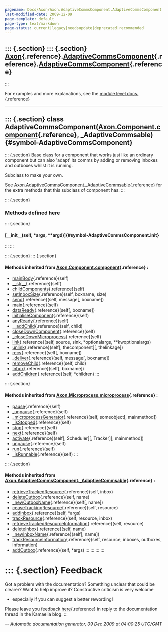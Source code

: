 ```yaml
---
pagename: Docs/Axon/Axon.AdaptiveCommsComponent.AdaptiveCommsComponent
last-modified-date: 2009-12-09
page-template: default
page-type: text/markdown
page-status: current|legacy|needsupdate|deprecated|recommended
---
```

::: {.section}
::: {.section}
[Axon](/Docs/Axon/Axon.html){.reference}.[AdaptiveCommsComponent](/Docs/Axon/Axon.AdaptiveCommsComponent.html){.reference}.[AdaptiveCommsComponent](/Docs/Axon/Axon.AdaptiveCommsComponent.AdaptiveCommsComponent.html){.reference}
-----------------------------------------------------------------------------------------------------------------------------------------------------------------------------------------------------------------------------------
:::

For examples and more explanations, see the [module level
docs.](/Docs/Axon/Axon.AdaptiveCommsComponent.html){.reference}

------------------------------------------------------------------------

::: {.section}
class AdaptiveCommsComponent([Axon.Component.component](/Docs/Axon/Axon.Component.component.html){.reference}, \_AdaptiveCommsable) {#symbol-AdaptiveCommsComponent}
-----------------------------------------------------------------------------------------------------------------------------------

::: {.section}
Base class for a component that works just like an ordinary component
but can also \'adapt\' its comms by adding or removing inboxes and
outboxes whilst it is running.

Subclass to make your own.

See
[Axon.AdaptiveCommsComponent.\_AdaptiveCommsable](/Docs/Axon/Axon.AdaptiveCommsComponent._AdaptiveCommsable.html){.reference}
for the extra methods that this subclass of component has.
:::

::: {.section}
### Methods defined here

::: {.section}
#### [\_\_init\_\_(self, \*args, \*\*argd)]{#symbol-AdaptiveCommsComponent.__init__}
:::
:::

::: {.section}
::: {.section}
#### Methods inherited from [Axon.Component.component](/Docs/Axon/Axon.Component.component.html){.reference} :

-   [mainBody](/Docs/Axon/Axon.Component.html#symbol-component.mainBody){.reference}(self)
-   [\_\_str\_\_](/Docs/Axon/Axon.Component.html#symbol-component.__str__){.reference}(self)
-   [childComponents](/Docs/Axon/Axon.Component.html#symbol-component.childComponents){.reference}(self)
-   [setInboxSize](/Docs/Axon/Axon.Component.html#symbol-component.setInboxSize){.reference}(self,
    boxname, size)
-   [send](/Docs/Axon/Axon.Component.html#symbol-component.send){.reference}(self,
    message\[, boxname\])
-   [main](/Docs/Axon/Axon.Component.html#symbol-component.main){.reference}(self)
-   [dataReady](/Docs/Axon/Axon.Component.html#symbol-component.dataReady){.reference}(self\[,
    boxname\])
-   [initialiseComponent](/Docs/Axon/Axon.Component.html#symbol-component.initialiseComponent){.reference}(self)
-   [anyReady](/Docs/Axon/Axon.Component.html#symbol-component.anyReady){.reference}(self)
-   [\_\_addChild](/Docs/Axon/Axon.Component.html#symbol-component.__addChild){.reference}(self,
    child)
-   [closeDownComponent](/Docs/Axon/Axon.Component.html#symbol-component.closeDownComponent){.reference}(self)
-   [\_closeDownMicroprocess](/Docs/Axon/Axon.Component.html#symbol-component._closeDownMicroprocess){.reference}(self)
-   [link](/Docs/Axon/Axon.Component.html#symbol-component.link){.reference}(self,
    source, sink, \*optionalargs, \*\*kwoptionalargs)
-   [unlink](/Docs/Axon/Axon.Component.html#symbol-component.unlink){.reference}(self\[,
    thecomponent\]\[, thelinkage\])
-   [recv](/Docs/Axon/Axon.Component.html#symbol-component.recv){.reference}(self\[,
    boxname\])
-   [\_deliver](/Docs/Axon/Axon.Component.html#symbol-component._deliver){.reference}(self,
    message\[, boxname\])
-   [removeChild](/Docs/Axon/Axon.Component.html#symbol-component.removeChild){.reference}(self,
    child)
-   [Inbox](/Docs/Axon/Axon.Component.html#symbol-component.Inbox){.reference}(self\[,
    boxname\])
-   [addChildren](/Docs/Axon/Axon.Component.html#symbol-component.addChildren){.reference}(self,
    \*children)
:::

::: {.section}
#### Methods inherited from [Axon.Microprocess.microprocess](/Docs/Axon/Axon.Microprocess.microprocess.html){.reference} :

-   [pause](/Docs/Axon/Axon.Microprocess.html#symbol-microprocess.pause){.reference}(self)
-   [\_unpause](/Docs/Axon/Axon.Microprocess.html#symbol-microprocess._unpause){.reference}(self)
-   [\_microprocessGenerator](/Docs/Axon/Axon.Microprocess.html#symbol-microprocess._microprocessGenerator){.reference}(self,
    someobject\[, mainmethod\])
-   [\_isStopped](/Docs/Axon/Axon.Microprocess.html#symbol-microprocess._isStopped){.reference}(self)
-   [stop](/Docs/Axon/Axon.Microprocess.html#symbol-microprocess.stop){.reference}(self)
-   [next](/Docs/Axon/Axon.Microprocess.html#symbol-microprocess.next){.reference}(self)
-   [activate](/Docs/Axon/Axon.Microprocess.html#symbol-microprocess.activate){.reference}(self\[,
    Scheduler\]\[, Tracker\]\[, mainmethod\])
-   [unpause](/Docs/Axon/Axon.Microprocess.html#symbol-microprocess.unpause){.reference}(self)
-   [run](/Docs/Axon/Axon.Microprocess.html#symbol-microprocess.run){.reference}(self)
-   [\_isRunnable](/Docs/Axon/Axon.Microprocess.html#symbol-microprocess._isRunnable){.reference}(self)
:::

::: {.section}
#### Methods inherited from [Axon.AdaptiveCommsComponent.\_AdaptiveCommsable](/Docs/Axon/Axon.AdaptiveCommsComponent._AdaptiveCommsable.html){.reference} :

-   [retrieveTrackedResource](/Docs/Axon/Axon.AdaptiveCommsComponent.html#symbol-_AdaptiveCommsable.retrieveTrackedResource){.reference}(self,
    inbox)
-   [deleteOutbox](/Docs/Axon/Axon.AdaptiveCommsComponent.html#symbol-_AdaptiveCommsable.deleteOutbox){.reference}(self,
    name)
-   [\_newOutboxName](/Docs/Axon/Axon.AdaptiveCommsComponent.html#symbol-_AdaptiveCommsable._newOutboxName){.reference}(self\[,
    name\])
-   [ceaseTrackingResource](/Docs/Axon/Axon.AdaptiveCommsComponent.html#symbol-_AdaptiveCommsable.ceaseTrackingResource){.reference}(self,
    resource)
-   [addInbox](/Docs/Axon/Axon.AdaptiveCommsComponent.html#symbol-_AdaptiveCommsable.addInbox){.reference}(self,
    \*args)
-   [trackResource](/Docs/Axon/Axon.AdaptiveCommsComponent.html#symbol-_AdaptiveCommsable.trackResource){.reference}(self,
    resource, inbox)
-   [retrieveTrackedResourceInformation](/Docs/Axon/Axon.AdaptiveCommsComponent.html#symbol-_AdaptiveCommsable.retrieveTrackedResourceInformation){.reference}(self,
    resource)
-   [deleteInbox](/Docs/Axon/Axon.AdaptiveCommsComponent.html#symbol-_AdaptiveCommsable.deleteInbox){.reference}(self,
    name)
-   [\_newInboxName](/Docs/Axon/Axon.AdaptiveCommsComponent.html#symbol-_AdaptiveCommsable._newInboxName){.reference}(self\[,
    name\])
-   [trackResourceInformation](/Docs/Axon/Axon.AdaptiveCommsComponent.html#symbol-_AdaptiveCommsable.trackResourceInformation){.reference}(self,
    resource, inboxes, outboxes, information)
-   [addOutbox](/Docs/Axon/Axon.AdaptiveCommsComponent.html#symbol-_AdaptiveCommsable.addOutbox){.reference}(self,
    \*args)
:::
:::
:::
:::

::: {.section}
Feedback
========

Got a problem with the documentation? Something unclear that could be
clearer? Want to help improve it? Constructive criticism is very welcome
- especially if you can suggest a better rewording!

Please leave you feedback
[here](../../../cgi-bin/blog/blog.cgi?rm=viewpost&nodeid=1142023701){.reference}
in reply to the documentation thread in the Kamaelia blog.
:::

*\-- Automatic documentation generator, 09 Dec 2009 at 04:00:25 UTC/GMT*
